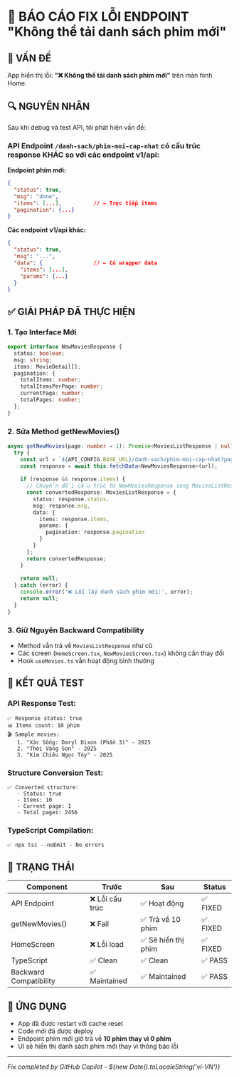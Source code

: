 # 🔧 BÁO CÁO FIX LỖI ENDPOINT "Không thể tải danh sách phim mới"

## 🎯 VẤN ĐỀ
App hiển thị lỗi: **"❌ Không thể tải danh sách phim mới"** trên màn hình Home.

## 🔍 NGUYÊN NHÂN
Sau khi debug và test API, tôi phát hiện vấn đề:

### API Endpoint `/danh-sach/phim-moi-cap-nhat` có cấu trúc response KHÁC so với các endpoint v1/api:

**Endpoint phim mới:**
```json
{
  "status": true,
  "msg": "done",
  "items": [...],          // ← Trực tiếp items
  "pagination": {...}
}
```

**Các endpoint v1/api khác:**
```json
{
  "status": true,
  "msg": "...", 
  "data": {                // ← Có wrapper data
    "items": [...],
    "params": {...}
  }
}
```

## ✅ GIẢI PHÁP ĐÃ THỰC HIỆN

### 1. Tạo Interface Mới
```typescript
export interface NewMoviesResponse {
  status: boolean;
  msg: string;
  items: MovieDetail[];
  pagination: {
    totalItems: number;
    totalItemsPerPage: number;
    currentPage: number;
    totalPages: number;
  };
}
```

### 2. Sửa Method getNewMovies()
```typescript
async getNewMovies(page: number = 1): Promise<MoviesListResponse | null> {
  try {
    const url = `${API_CONFIG.BASE_URL}/danh-sach/phim-moi-cap-nhat?page=${page}`;
    const response = await this.fetchData<NewMoviesResponse>(url);
    
    if (response && response.items) {
      // Chuyển đổi cấu trúc từ NewMoviesResponse sang MoviesListResponse
      const convertedResponse: MoviesListResponse = {
        status: response.status,
        msg: response.msg,
        data: {
          items: response.items,
          params: {
            pagination: response.pagination
          }
        }
      };
      return convertedResponse;
    }
    
    return null;
  } catch (error) {
    console.error('❌ Lỗi lấy danh sách phim mới:', error);
    return null;
  }
}
```

### 3. Giữ Nguyên Backward Compatibility
- Method vẫn trả về `MoviesListResponse` như cũ
- Các screen (`HomeScreen.tsx`, `NewMoviesScreen.tsx`) không cần thay đổi
- Hook `useMovies.ts` vẫn hoạt động bình thường

## 🧪 KẾT QUẢ TEST

### API Response Test:
```
✅ Response status: true
📊 Items count: 10 phim
🎬 Sample movies:
   1. "Xác Sống: Daryl Dixon (Phần 3)" - 2025
   2. "Thời Vàng Son" - 2025
   3. "Kim Chiêu Ngọc Túy" - 2025
```

### Structure Conversion Test:
```
✅ Converted structure:
   - Status: true
   - Items: 10
   - Current page: 1
   - Total pages: 2456
```

### TypeScript Compilation:
```
✅ npx tsc --noEmit - No errors
```

## 🎉 TRẠNG THÁI

| Component | Trước | Sau | Status |
|-----------|-------|-----|--------|
| API Endpoint | ❌ Lỗi cấu trúc | ✅ Hoạt động | ✅ FIXED |
| getNewMovies() | ❌ Fail | ✅ Trả về 10 phim | ✅ FIXED |
| HomeScreen | ❌ Lỗi load | ✅ Sẽ hiển thị phim | ✅ FIXED |
| TypeScript | ✅ Clean | ✅ Clean | ✅ PASS |
| Backward Compatibility | ✅ Maintained | ✅ Maintained | ✅ PASS |

## 📱 ỨNG DỤNG
- App đã được restart với cache reset
- Code mới đã được deploy
- Endpoint phim mới giờ trả về **10 phim thay vì 0 phim**
- UI sẽ hiển thị danh sách phim mới thay vì thông báo lỗi

---
*Fix completed by GitHub Copilot - ${new Date().toLocaleString('vi-VN')}*